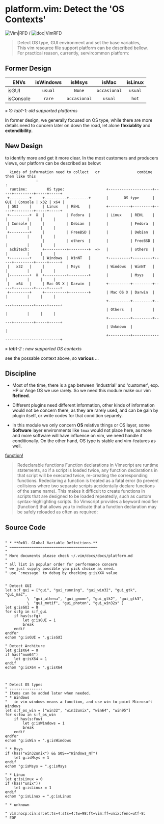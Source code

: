 **platform.vim**: Detect the 'OS Contexts'
==========================================

![Vim|RFD][01] / ![doc|VimRFD][02]
<!--![Markdown](https://upload.wikimedia.org/wikipedia/commons/4/48/Markdown-mark.svg)-->


> Detect OS type, GUI environment and set the base variables, <br/>
> This vim resource file support platform can be described bellow. <br />
> For practical reason, currently, servircommon platform: <br />




Former Design
-------------

 
|  ENVs     | isWindows | isMsys     | isMac      | isLinux |
|-----------|:---------:|:----------:|:----------:|:-------:|
| isGUI     |`usual`    |`None`      |`occasional`|`usual`  |
| isConsole |`rare`     |`occasional`|`usual`     |`hot`    |

» ⎋ _tab1-1: old supported platforms_



In former design, we generally focused on OS type, while there are more details need to concern 
later on down the road, let alone **flexiablity** and **extendibility**.



New Design 
----------

to identify more and get it more clear. In the most customers and producers views, 
our platform can be described as below:


```text
  kinds of information need to collect   or                 combine them like this
              :                                                       :
  runtime:         OS type:                   +--------------------+-----+---------+-----+-----+
 +---------+     +----------+---------+       |       OS type      | GUI | Console | x32 | x64 | 
 | GUI     |     | Linux    | REHL    |       +----------+---------+-----+---------+-----+-----+
 +---------+  X  |          | Fedora  |       | Linux    | REHL    |     |         |     |     | 
 | Console |     |          | Debian  |       |          | Fedora  |     |         |     |     |
 +---------+     |          | FreeBSD |       |          | Debian  |     |         |     |     |
                 |          | others  |       |          | FreeBSD |     |         |     |     |
  achitech:      +----------+---------+  =>   |          | others  |     |         |     |     |
 +---------+     | Windows  | WinNT   |       +----------+---------+-----+---------+-----+-----+
 |   x32   |     |          | Msys    |       | Windows  | WinNT   |     |         |     |     |
 |---------+  X  +----------+---------+       |          | Msys    |     |         |     |     |
 |   x64   |     | Mac OS X | Darwin  |       +----------+---------+-----+---------+-----+-----+
 +---------+     +----------+---------+       | Mac OS X | Darwin  |     |         |     |     |
                                              +----------+---------+-----+---------+-----+-----+
                                              | Others   |         |     |         |     |     | 
                                              +----------+---------+-----+---------+-----+-----+
                                              | Unknown  |                                     | 
                                              +----------+-------------------------------------+
``` 
» _tab1-2 : new supported OS contexts_ 

see the possable context above, so **various** ...


Discipline
----------

* Most of the time, there is a gap between 'industrial' and 'customer', exp. HP or Ange OS we 
  use rarely. So we need this module make our vim **Refined**. 

* Different plugins need different information, other kinds of information would not be concern 
  there, as they are rarely used, and can be gain by plugin itself, or write codes for that
  condition separely.

* In this module we only concern **OS** relative things or OS layer, some **Software** layer 
  environments like `tmux` would not place here, as more and more software will have influence
  on vim, we need handle it conditionally. On the other hand, OS type is stable and 
  vim-features as well.




[function!](https://www.ibm.com/developerworks/library/l-vim-script-2/index.html)
> Redeclarable functions
> Function declarations in Vimscript are runtime statements, so if a script is loaded twice, 
> any function declarations in that script will be executed twice, re-creating the corresponding 
> functions. 
> Redeclaring a function is treated as a fatal error (to prevent collisions where two separate
> scripts accidentally declare functions of the same name). This makes it difficult to create
> functions in scripts that are designed to be loaded repeatedly, such as custom
> syntax-highlighting scripts. So Vimscript provides a keyword modifier (function!) that allows
> you to indicate that a function declaration may be safely reloaded as often as required:
> 


Source Code
-----------





```vim

" * **0x01. Global Variable Definitions.**
" ========================================
"
" More documents please check ~/.vim/docs/docs/platform.md
" 
" all list in popular order for performance concern
" we just supply possible you pick choice as need.
" use `:message` to debug by checking g:isXXX value


" Detect GUI
let s:f_gui = ["gui", "gui_running", "gui_win32", "gui_gtk", "gui_mac",
          \  "gui_athena", "gui_gnome", "gui_gtk2", "gui_gtk3", 
          \  "gui_motif", "gui_photon", "gui_win32s" ]
let g:isGUI = 0
for s:fg in s:f_gui
    if has(s:fg)
        let g:isGUI = 1
        break
    endif
endfor
echom "g:isGUI = ".g:isGUI

" Detect Architure
let g:isX64 = 0
if has("num64")
    let g:isX64 = 1
endif
echom "g:isX64 = ".g:isX64



" Detect OS types
" ---------------
" Items can be added later when needed.
" * Windows 
"   in vim windows means a function, and use win to point Microsoft Windows
let s:f_os_win = ["win32", "win32unix", "win64", "win95"]
for s:fow in s:f_os_win
    if has(s:fow)
        let g:isWindows = 1
        break
    endif
endfor
echom "g:isWin = ".g:isWindows

" * Msys
if (has("win32unix") && $OS=="Windows_NT")
    let g:isMsys = 1
endif
echom "g:isMsys = ".g:isMsys

" * Linux
let g:isLinux = 0
if (has("unix"))
    let g:isLinux = 1
endif
echom "g:isLinux = ".g:isLinux

" * unknown

" vim:nocp:cin:sr:et:ts=4:sts=4:tw=98:ft=vim:ff=unix:fenc=utf-8:
" EOF




```


[01]: https://img.shields.io/badge/Vim-RFD-4166FF.svg?style=flat
[02]: https://img.shields.io/badge/doc-VimRFD-0DA664.svg?style=flat

<!--
vim:nocp:cin:sr:et:ts=4:sts=4:sw=4:ft=markdown.pandoc:ff=unix:fenc=utf-8:
EOF
-->
